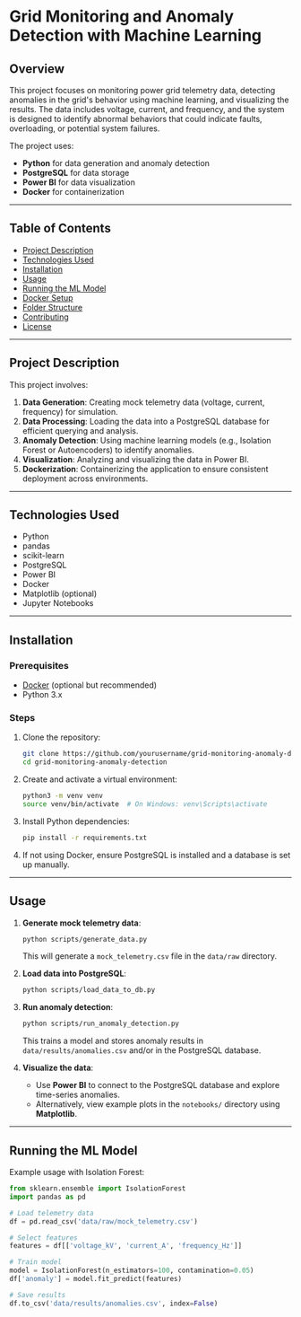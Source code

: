 # Grid Monitoring and Anomaly Detection with Machine Learning

## Overview

This project focuses on monitoring power grid telemetry data, detecting anomalies in the grid's behavior using machine learning, and visualizing the results. The data includes voltage, current, and frequency, and the system is designed to identify abnormal behaviors that could indicate faults, overloading, or potential system failures.

The project uses:
- **Python** for data generation and anomaly detection
- **PostgreSQL** for data storage
- **Power BI** for data visualization
- **Docker** for containerization

---

## Table of Contents

- [Project Description](#project-description)
- [Technologies Used](#technologies-used)
- [Installation](#installation)
- [Usage](#usage)
- [Running the ML Model](#running-the-ml-model)
- [Docker Setup](#docker-setup)
- [Folder Structure](#folder-structure)
- [Contributing](#contributing)
- [License](#license)

---

## Project Description

This project involves:

1. **Data Generation**: Creating mock telemetry data (voltage, current, frequency) for simulation.
2. **Data Processing**: Loading the data into a PostgreSQL database for efficient querying and analysis.
3. **Anomaly Detection**: Using machine learning models (e.g., Isolation Forest or Autoencoders) to identify anomalies.
4. **Visualization**: Analyzing and visualizing the data in Power BI.
5. **Dockerization**: Containerizing the application to ensure consistent deployment across environments.

---

## Technologies Used

- Python
- pandas
- scikit-learn
- PostgreSQL
- Power BI
- Docker
- Matplotlib (optional)
- Jupyter Notebooks

---

## Installation

### Prerequisites

- [Docker](https://docs.docker.com/get-docker/) (optional but recommended)
- Python 3.x

### Steps

1. Clone the repository:

    ```bash
    git clone https://github.com/yourusername/grid-monitoring-anomaly-detection.git
    cd grid-monitoring-anomaly-detection
    ```

2. Create and activate a virtual environment:

    ```bash
    python3 -m venv venv
    source venv/bin/activate  # On Windows: venv\Scripts\activate
    ```

3. Install Python dependencies:

    ```bash
    pip install -r requirements.txt
    ```

4. If not using Docker, ensure PostgreSQL is installed and a database is set up manually.

---

## Usage

1. **Generate mock telemetry data**:

    ```bash
    python scripts/generate_data.py
    ```

    This will generate a `mock_telemetry.csv` file in the `data/raw` directory.

2. **Load data into PostgreSQL**:

    ```bash
    python scripts/load_data_to_db.py
    ```

3. **Run anomaly detection**:

    ```bash
    python scripts/run_anomaly_detection.py
    ```

    This trains a model and stores anomaly results in `data/results/anomalies.csv` and/or in the PostgreSQL database.

4. **Visualize the data**:

    - Use **Power BI** to connect to the PostgreSQL database and explore time-series anomalies.
    - Alternatively, view example plots in the `notebooks/` directory using **Matplotlib**.

---

## Running the ML Model

Example usage with Isolation Forest:

```python
from sklearn.ensemble import IsolationForest
import pandas as pd

# Load telemetry data
df = pd.read_csv('data/raw/mock_telemetry.csv')

# Select features
features = df[['voltage_kV', 'current_A', 'frequency_Hz']]

# Train model
model = IsolationForest(n_estimators=100, contamination=0.05)
df['anomaly'] = model.fit_predict(features)

# Save results
df.to_csv('data/results/anomalies.csv', index=False)
